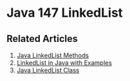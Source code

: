 # Java 147 LinkedList

## Related Articles
1. [Java LinkedList Methods](https://www.ruoxue.org/java-147-java-linkedlist-methods/)
2. [LinkedList in Java with Examples](https://www.ruoxue.org/java-147-linkedlist-in-java-with-examples/)
3. [Java LinkedList Class](https://www.ruoxue.org/java-147-java-linkedlist-class/)
